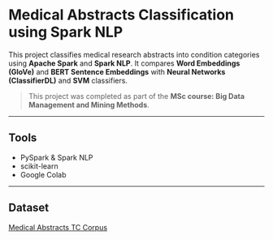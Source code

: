 # Medical Abstracts Classification using Spark NLP

This project classifies medical research abstracts into condition categories using **Apache Spark** and **Spark NLP**. It compares **Word Embeddings (GloVe)** and **BERT Sentence Embeddings** with **Neural Networks (ClassifierDL)** and **SVM** classifiers.

> This project was completed as part of the **MSc course: Big Data Management and Mining Methods**.

---

## Tools
- PySpark & Spark NLP  
- scikit-learn  
- Google Colab  

---

## Dataset
[Medical Abstracts TC Corpus](https://github.com/sebischair/Medical-Abstracts-TC-Corpus)
